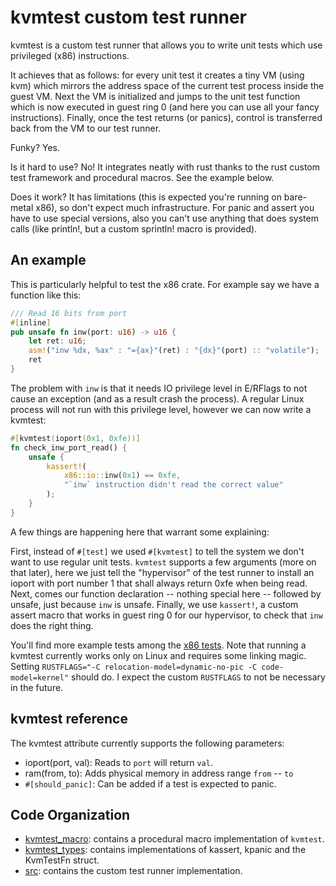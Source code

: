 # kvmtest custom test runner

kvmtest is a custom test runner that allows you to write unit tests which use
privileged (x86) instructions. 

It achieves that as follows: for every unit test it creates a tiny VM (using
kvm) which mirrors the address space of the current test process inside the
guest VM. Next the VM is initialized and jumps to the unit test function which
is now executed in guest ring 0 (and here you can use all your fancy
instructions). Finally, once the test returns (or panics), control is
transferred back from the VM to our test runner.

Funky? Yes. 

Is it hard to use? No! It integrates neatly with rust thanks to the rust custom
test framework and procedural macros. See the example below. 

Does it work? It has limitations (this is expected you're running on bare-metal
x86), so don't expect much infrastructure. For panic and assert you have to use
special versions, also you can't use anything that does system calls (like
println!, but a custom sprintln! macro is provided).

## An example

This is particularly helpful to test the x86 crate. For example say we have a function
like this:

```rust
/// Read 16 bits from port
#[inline]
pub unsafe fn inw(port: u16) -> u16 {
    let ret: u16;
    asm!("inw %dx, %ax" : "={ax}"(ret) : "{dx}"(port) :: "volatile");
    ret
}
```

The problem with `inw` is that it needs IO privilege level in E/RFlags to not
cause an exception (and as a result crash the process). A regular Linux process
will not run with this privilege level, however we can now write a kvmtest:

```rust
#[kvmtest(ioport(0x1, 0xfe))]
fn check_inw_port_read() {
    unsafe {
        kassert!(
            x86::io::inw(0x1) == 0xfe,
            "`inw` instruction didn't read the correct value"
        );
    }
}
```

A few things are happening here that warrant some explaining:

First, instead of `#[test]` we used `#[kvmtest]` to tell the system we don't
want to use regular unit tests. `kvmtest` supports a few arguments (more on
that later), here we just tell the "hypervisor" of the test runner to install
an ioport with port number 1 that shall always return 0xfe when being read.
Next, comes our function declaration -- nothing special here -- followed by
unsafe, just because `inw` is unsafe. Finally, we use `kassert!`, a custom assert
macro that works in guest ring 0 for our hypervisor, to check that `inw` does
the right thing.

You'll find more example tests among the [x86 tests](../tests/kvm/bin.rs).
Note that running a kvmtest currently works only on Linux and requires some linking magic.
Setting `RUSTFLAGS="-C relocation-model=dynamic-no-pic -C code-model=kernel"` should do.
I expect the custom `RUSTFLAGS` to not be necessary in the future.

## kvmtest reference

The kvmtest attribute currently supports the following parameters:

* ioport(port, val): Reads to `port` will return `val`.
* ram(from, to): Adds physical memory in address range `from` -- `to`
* `#[should_panic]`: Can be added if a test is expected to panic.

## Code Organization

* [kvmtest_macro](kvmtest_macro): contains a procedural macro implementation of `kvmtest`.
* [kvmtest_types](kvmtest_types): contains implementations of kassert, kpanic and the KvmTestFn struct.
* [src](src): contains the custom test runner implementation.
